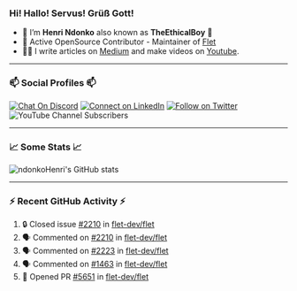 ### Hi! Hallo! Servus! Grüß Gott!

- 🙂  I’m **Henri Ndonko** also known as **TheEthicalBoy** 👾
- 🚀  Active OpenSource Contributor - Maintainer of [Flet](https://github.com/flet-dev/flet) 
- 👨‍🏫  I write articles on [Medium](https://ndonkohenri.medium.com/) and make videos on [Youtube](https://youtube.com/@ndonkoHenri).

---

### 📫 Social Profiles 📫

[![Chat On Discord](https://img.shields.io/badge/--discord?label=Username=the_ethical_boy&logo=Discord&style=social)](https://github.com/ndonkoHenri) 
[![Connect on LinkedIn](https://img.shields.io/badge/--linkedin?label=LinkedIn&logo=LinkedIn&style=social)](https://www.linkedin.com/in/ndonkohenri) 
[![Follow on Twitter](https://img.shields.io/badge/--twitter?label=Twitter&logo=Twitter&style=social)](https://twitter.com/ndonkoHenri)
![YouTube Channel Subscribers](https://img.shields.io/youtube/channel/subscribers/UC2j9sVx0O7M8CebjMtyCuNQ?style=social&label=Youtube&link=https%3A%2F%2Fyoutube.com%2F%40ndonkoHenri)

---

### 📈 Some Stats 📈

<!-- <a href="https://github.com/ndonkoHenri">
<img src="https://github.com/ndonkoHenri/github-stats/blob/master/generated/overview.svg#gh-dark-mode-only" />
<img src="https://github.com/ndonkoHenri/github-stats/blob/master/generated/languages.svg#gh-dark-mode-only" />
<img src="https://github.com/ndonkoHenri/github-stats/blob/master/generated/overview.svg#gh-light-mode-only" />
<img src="https://github.com/ndonkoHenri/github-stats/blob/master/generated/languages.svg#gh-light-mode-only" />
</a> -->

<!-- ![ndonkoHenri's GitHub stats](https://github-readme-stats.vercel.app/api?username=ndonkoHenri&show_icons=true) -->

![ndonkoHenri's GitHub stats](https://github-readme-stats.vercel.app/api?username=ndonkoHenri&theme=tokyonight&show_icons=true&title_color=fff&text_color=fff)

<!-- [![Top Langs](https://github-readme-stats.vercel.app/api/top-langs/?username=ndonkoHenri)](https://github.com/ndonkoHenri/github-readme-stats) -->

---

### :zap: Recent GitHub Activity :zap:

<!--START_SECTION:activity-->
1. 🔒 Closed issue [#2210](https://github.com/flet-dev/flet/issues/2210) in [flet-dev/flet](https://github.com/flet-dev/flet)
2. 🗣 Commented on [#2210](https://github.com/flet-dev/flet/issues/2210#issuecomment-3325264830) in [flet-dev/flet](https://github.com/flet-dev/flet)
3. 🗣 Commented on [#2223](https://github.com/flet-dev/flet/issues/2223#issuecomment-3325261953) in [flet-dev/flet](https://github.com/flet-dev/flet)
4. 🗣 Commented on [#1463](https://github.com/flet-dev/flet/issues/1463#issuecomment-3325261387) in [flet-dev/flet](https://github.com/flet-dev/flet)
5. 💪 Opened PR [#5651](https://github.com/flet-dev/flet/pull/5651) in [flet-dev/flet](https://github.com/flet-dev/flet)
<!--END_SECTION:activity-->
